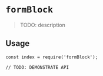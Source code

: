 # `formBlock`

> TODO: description

## Usage

```
const index = require('formBlock');

// TODO: DEMONSTRATE API
```
